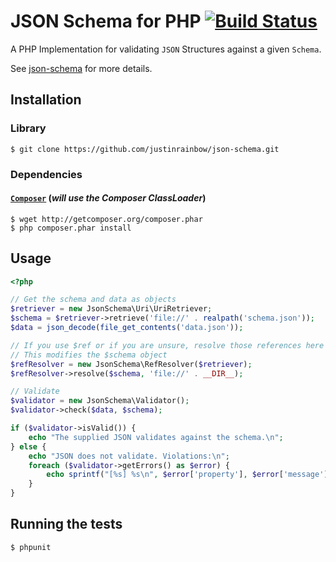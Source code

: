 # JSON Schema for PHP [![Build Status](https://secure.travis-ci.org/justinrainbow/json-schema.png)](http://travis-ci.org/justinrainbow/json-schema)

A PHP Implementation for validating `JSON` Structures against a given `Schema`.

See [json-schema](http://json-schema.org/) for more details.

## Installation

### Library

    $ git clone https://github.com/justinrainbow/json-schema.git

### Dependencies

#### [`Composer`](https://github.com/composer/composer) (*will use the Composer ClassLoader*)

    $ wget http://getcomposer.org/composer.phar
    $ php composer.phar install

## Usage

```php
<?php

// Get the schema and data as objects
$retriever = new JsonSchema\Uri\UriRetriever;
$schema = $retriever->retrieve('file://' . realpath('schema.json'));
$data = json_decode(file_get_contents('data.json'));

// If you use $ref or if you are unsure, resolve those references here
// This modifies the $schema object
$refResolver = new JsonSchema\RefResolver($retriever);
$refResolver->resolve($schema, 'file://' . __DIR__);

// Validate
$validator = new JsonSchema\Validator();
$validator->check($data, $schema);

if ($validator->isValid()) {
    echo "The supplied JSON validates against the schema.\n";
} else {
    echo "JSON does not validate. Violations:\n";
    foreach ($validator->getErrors() as $error) {
        echo sprintf("[%s] %s\n", $error['property'], $error['message']);
    }
}
```

## Running the tests

    $ phpunit
